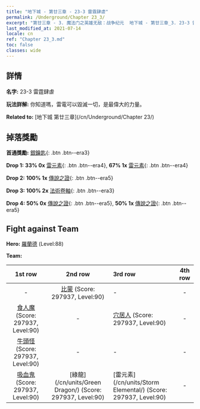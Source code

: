 ```yaml
---
title: "地下城 - 第廿三章 - 23-3 雷霆肆虐"
permalink: /Underground/Chapter 23_3/
excerpt: "第廿三章 - 3. 魔法门之英雄无敌：战争纪元  地下城 - 第廿三章_3. 23-3 雷霆肆虐"
last_modified_at: 2021-07-14
locale: cn
ref: "Chapter 23_3.md"
toc: false
classes: wide
---
```


## 詳情

 **名字:** 23-3 雷霆肆虐

 **玩法詳解:**       你知道嗎，雷電可以毀滅一切，是最偉大的力量。

 **Related to:** [地下城 第廿三章](/cn/Underground/Chapter 23/)

## 掉落獎勵

 **首通獎勵:** [銀鑰匙](/cn/Items/con_693/){: .btn .btn--era3}

 **Drop 1:** **33% 0x** [雷元素](/cn/Items/unt_263/){: .btn .btn--era4}, **67% 1x** [雷元素](/cn/Items/unt_263/){: .btn .btn--era4}

 **Drop 2:** **100% 1x** [傳說之證](/cn/Items/mat_88/){: .btn .btn--era5}

 **Drop 3:** **100% 2x** [法術卷軸](/cn/Items/con_694/){: .btn .btn--era3}

 **Drop 4:** **50% 0x** [傳說之證](/cn/Items/mat_81/){: .btn .btn--era5}, **50% 1x** [傳說之證](/cn/Items/mat_81/){: .btn .btn--era5}


## Fight against Team
 **Hero:** [羅蘭德](/cn/heroes/Roland/) (Level:88)

 **Team:**


  | 1st row | 2nd row | 3rd row | 4th row |
  |:----:|:----:|:----|:----:|
  | - | [比蒙](/cn/units/Behemoth/) (Score: 297937, Level:90)  | - | - |
  | [食人魔](/cn/units/Ogre/) (Score: 297937, Level:90)  | - | [穴居人](/cn/units/Troglodyte/) (Score: 297937, Level:90)  | - |
  | [牛頭怪](/cn/units/Minotaur/) (Score: 297937, Level:90)  | - | - | - |
  | [吸血鬼](/cn/units/Vampire/) (Score: 297937, Level:90)  | [綠龍](/cn/units/Green Dragon/) (Score: 297937, Level:90)  | [雷元素](/cn/units/Storm Elemental/) (Score: 297937, Level:90)  | - |


